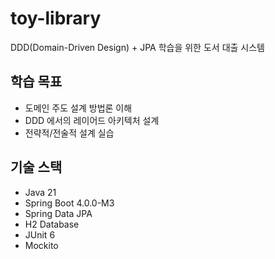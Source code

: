 # toy-library
DDD(Domain-Driven Design) + JPA 학습을 위한 도서 대출 시스템

## 학습 목표
- 도메인 주도 설계 방법론 이해
- DDD 에서의 레이어드 아키텍처 설계
- 전략적/전술적 설계 실습

## 기술 스택
- Java 21
- Spring Boot 4.0.0-M3
- Spring Data JPA
- H2 Database
- JUnit 6
- Mockito
